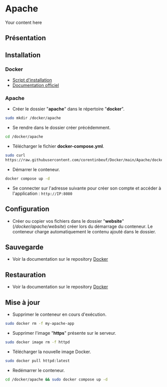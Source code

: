 # Apache
Your content here

## Présentation

## Installation
### Docker
- [Script d'installation](https://raw.githubusercontent.com/corentinbeuf/Bash/refs/heads/main/Docker/install_docker.sh)
- [Documentation officiel](https://docs.docker.com/engine/install/)

### Apache
- Créer le dossier "**apache**" dans le répertoire "**docker**".
```bash
sudo mkdir /docker/apache
```
- Se rendre dans le dossier créer précédemment.
```bash
cd /docker/apache
```
- Télécharger le fichier **docker-compose.yml**.
```bash
sudo curl 
https://raw.githubusercontent.com/corentinbeuf/Docker/main/Apache/docker-compose.yml > docker-compose.yml
```
- Démarrer le conteneur.
```bash
docker compose up -d
```
- Se connecter sur l'adresse suivante pour créer son compte et accéder à l'application : `http://IP:8080`

## Configuration
- Créer ou copier vos fichiers dans le dossier "**website**" (*/docker/apache/website*) créer lors du démarrage du conteneur. Le conteneur charge automatiquement le contenu ajouté dans le dossier.

## Sauvegarde
- Voir la documentation sur le repository [Docker](https://github.com/corentinbeuf/Bash/blob/main/Docker/README.md)

## Restauration
- Voir la documentation sur le repository [Docker](https://github.com/corentinbeuf/Bash/blob/main/Docker/README.md)

## Mise à jour
- Supprimer le conteneur en cours d'exécution.
```bash
sudo docker rm -f my-apache-app
```
- Supprimer l'image "**https**" présente sur le serveur.
```bash
sudo docker image rm -f httpd
```
- Télécharger la nouvelle image Docker.
```bash
sudo docker pull httpd:latest
```
- Redémarrer le conteneur.
```bash
cd /docker/apache && sudo docker compose up -d
```